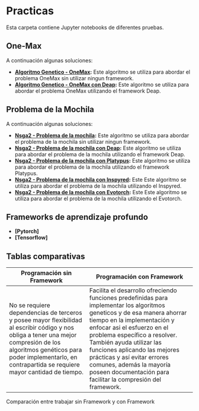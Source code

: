 # Practicas 

Esta carpeta contiene Jupyter notebooks de diferentes pruebas.


## One-Max

A continuación algunas soluciones:

- **[Algoritmo Genetico - OneMax](01Algoritmo_Genetico_OneMax.ipynb):** Este algoritmo se utiliza para abordar el problema OneMax sin utilizar ningun framework.
- **[Algoritmo Genetico - OneMax con Deap](02Algoritmo_Genetico_OneMax_Deap.ipynb):** Este algoritmo se utiliza para abordar el problema OneMax utilizando el framework Deap.
  
## Problema de la Mochila
A continuación algunas soluciones:

- **[Nsga2 - Problema de la mochila](03Problema_de_la_mochila_real.ipynb):** Este algoritmo se utiliza para abordar el problema de la mochila sin utilizar ningun framework.
- **[Nsga2 - Problema de la mochila con Deap](04Problema_de_la_mochila_con_nsga2_Deap.ipynb):** Este algoritmo se utiliza para abordar el problema de la mochila utilizando el framework Deap.
- **[Nsga2 - Problema de la mochila con Platypus](05Problema_de_la_mochila_con_nsga2_Platypus.ipynb):** Este algoritmo se utiliza para abordar el problema de la mochila utilizando el framework Platypus.
- **[Nsga2 - Problema de la mochila con Inspyred](06Problema_de_la_mochila_con_nsga2_Inspyred.ipynb):** Este Este algoritmo se utiliza para abordar el problema de la mochila utilizando el Inspyred.
- **[Nsga2 - Problema de la mochila con Evotorch](06Problema_de_la_mochila_con_nsga2_Inspyred.ipynb):** Este Este algoritmo se utiliza para abordar el problema de la mochila utilizando el Evotorch.

## Frameworks de aprendizaje profundo
- **[Pytorch]**
- **[Tensorflow]**

## Tablas comparativas 

| Programación sin Framework  |Programación con Framework|
|--------------|--------------|
|No se requiere dependencias de terceros y posee mayor flexibilidad al escribir código y nos obliga a tener una mejor compresión de los algoritmos genéticos para poder implementarlo, en contrapartida se requiere mayor cantidad de tiempo.    | Facilita el desarrollo ofreciendo funciones predefinidas para implementar los algoritmos geneticos y de esa manera ahorrar tiempo en la implementación y enfocar asi el esfuerzo en el problema específico a resolver. También ayuda utilizar las funciones aplicando las mejores prácticas y así evitar errores comunes, además la mayoría poseen documentación para facilitar la compresión del framework.   |

Comparación entre trabajar sin Framework y con Framework
